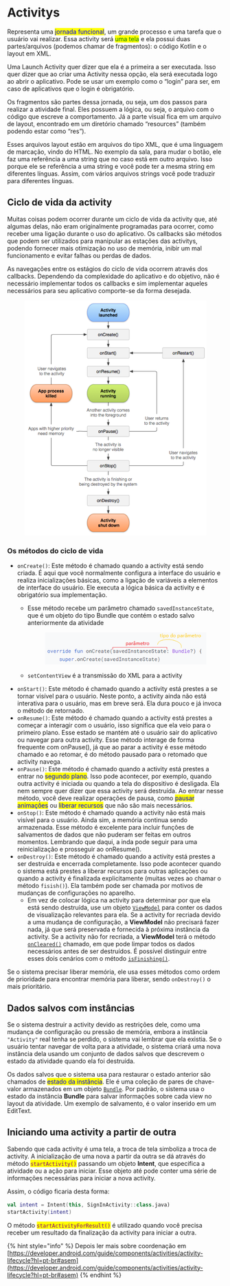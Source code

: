 # Activitys

Representa uma <mark style="color:blue;">jornada funcional</mark>, um grande processo e uma tarefa que o usuário vai realizar. Essa activity será <mark style="color:green;">uma tela</mark> e ela possui duas partes/arquivos (podemos chamar de fragmentos): o código Kotlin e o layout em XML.

Uma Launch Activity quer dizer que ela é a primeira a ser executada. Isso quer dizer que ao criar uma Activity nessa opção, ela será executada logo ao abrir o aplicativo. Pode se usar um exemplo como o “login” para ser, em caso de aplicativos que o login é obrigatório.

Os fragmentos são partes dessa jornada, ou seja, um dos passos para realizar a atividade final. Eles possuem a lógica, ou seja, o arquivo com o código que escreve a comportamento. Já a parte visual fica em um arquivo de layout, encontrado em um diretório chamado “resources” (também podendo estar como “res”).

Esses arquivos layout estão em arquivos do tipo XML, que é uma linguagem de marcação, vindo do HTML. No exemplo da sala, para mudar o botão, ele faz uma referência a uma string que no caso está em outro arquivo. Isso porque ele se referência a uma string e você pode ter a mesma string em diferentes línguas. Assim, com vários arquivos strings você pode traduzir para diferentes línguas.



## Ciclo de vida da activity

Muitas coisas podem ocorrer durante um ciclo de vida da activity que, até algumas delas, não eram originalmente programadas para ocorrer, como receber uma ligação durante o uso do aplicativo. Os callbacks são métodos que podem ser utilizados para manipular as estações das activitys, podendo fornecer mais otimização no uso de memória, inibir um mal funcionamento e evitar falhas ou perdas de dados.

As navegações entre os estágios do ciclo de vida ocorrem através dos callbacks. Dependendo da complexidade do aplicativo e do objetivo, não é necessário implementar todos os callbacks e sim implementar aqueles necessários para seu aplicativo comporte-se da forma desejada.

<figure><img src="../../.gitbook/assets/image.png" alt=""><figcaption></figcaption></figure>



### Os métodos do ciclo de vida

* `onCreate()`: Este método é chamado quando a activity está sendo criada. É aqui que você normalmente configura a interface do usuário e realiza inicializações básicas, como a ligação de variáveis a elementos de interface do usuário. Ele executa a lógica básica da activity e é obrigatório sua implementação.
  *   Esse método recebe um parâmetro chamado `savedInstanceState`, que é um objeto do tipo Bundle que contém o estado salvo anteriormente da atividade

      <figure><img src="../../.gitbook/assets/image (1).png" alt=""><figcaption></figcaption></figure>
  * `setContentView` é a transmissão do XML para a activity
* `onStart()`: Este método é chamado quando a activity está prestes a se tornar visível para o usuário. Neste ponto, a activity ainda não está interativa para o usuário, mas em breve será. Ela dura pouco e já invoca o método de retornado.
* `onResume()`: Este método é chamado quando a activity está prestes a começar a interagir com o usuário, isso significa que ela veio para o primeiro plano. Esse estado se mantém até o usuário sair do aplicativo ou navegar para outra activity. Esse método interage de forma frequente com onPause(), já que ao parar a activity é esse método chamado e ao retomar, é do método pausado para o retomado que activity navega.
* `onPause()`: Este método é chamado quando a activity está prestes a entrar no <mark style="color:blue;">segundo plano</mark>. Isso pode acontecer, por exemplo, quando outra activity é iniciada ou quando a tela do dispositivo é desligada. Ela nem sempre quer dizer que essa activity será destruída. Ao entrar nesse método, você deve realizar operações de pausa, como <mark style="color:blue;">pausar animações</mark> ou <mark style="color:blue;">liberar recursos</mark> que não são mais necessários.
* `onStop()`: Este método é chamado quando a activity não está mais visível para o usuário. Ainda sim, a memória continua sendo armazenada. Esse método é excelente para incluir funções de salvamentos de dados que não puderam ser feitas em outros momentos. Lembrando que daqui, a inda pode seguir para uma reinicialização e prosseguir ao onResume().
* `onDestroy()`: Este método é chamado quando a activity está prestes a ser destruída e encerrada completamente. Isso pode acontecer quando o sistema está prestes a liberar recursos para outras aplicações ou quando a activity é finalizada explicitamente (muitas vezes ao chamar o método `fisish()`). Ela também pode ser chamada por motivos de mudanças de configurações no aparelho.&#x20;
  * Em vez de colocar lógica na activity para determinar por que ela está sendo destruída, use um objeto [`ViewModel`](https://developer.android.com/reference/androidx/lifecycle/ViewModel?hl=pt-br) para conter os dados de visualização relevantes para ela. Se a activity for recriada devido a uma mudança de configuração, a **ViewModel** não precisará fazer nada, já que será preservada e fornecida à próxima instância da activity. Se a activity não for recriada, a **ViewModel** terá o método [`onCleared()`](https://developer.android.com/reference/androidx/lifecycle/ViewModel?hl=pt-br#onCleared\(\)) chamado, em que pode limpar todos os dados necessários antes de ser destruídos. É possível distinguir entre esses dois cenários com o método [`isFinishing()`](https://developer.android.com/reference/android/app/Activity?hl=pt-br#isFinishing\(\)).

Se o sistema precisar liberar memória, ele usa esses métodos como ordem de prioridade para encontrar memória para liberar, sendo `onDestroy()` o mais prioritário.



## Dados salvos com instâncias

Se o sistema destruir a activity devido as restrições dele, como uma mudança de configuração ou pressão de memória, embora a instância `"Activity"` real tenha se perdido, o sistema vai lembrar que ela existia. Se o usuário tentar navegar de volta para a atividade, o sistema criará uma nova instância dela usando um conjunto de dados salvos que descrevem o estado da atividade quando ela foi destruída.

Os dados salvos que o sistema usa para restaurar o estado anterior são chamados de <mark style="color:blue;">estado da instância</mark>. Ele é uma coleção de pares de chave-valor armazenados em um objeto [`Bundle`](https://developer.android.com/reference/android/os/Bundle?hl=pt-br). Por padrão, o sistema usa o estado da instância **Bundle** para salvar informações sobre cada view no layout da atividade. Um exemplo de salvamento, é o valor inserido em um EditText.



## Iniciando uma activity a partir de outra

Sabendo que cada activity é uma tela, a troca de tela simboliza a troca de activity. A inicialização de uma nova a partir da outra se dá através do método <mark style="color:purple;">`startActivity()`</mark> passando um objeto **Intent**, que especifica a atividade ou a ação para iniciar. Esse objeto até pode conter uma série de informações necessárias para iniciar a nova activity.

Assim, o código ficaria desta forma:

```kotlin
val intent = Intent(this, SignInActivity::class.java)
startActivity(intent)
```

O método <mark style="color:purple;">`startActivityForResult()`</mark> é utilizado quando você precisa receber um resultado da finalização da activity para iniciar a outra.

{% hint style="info" %}
Depois ler mais sobre coordenação em [https://developer.android.com/guide/components/activities/activity-lifecycle?hl=pt-br#asem](https://developer.android.com/guide/components/activities/activity-lifecycle?hl=pt-br#asem)
{% endhint %}
